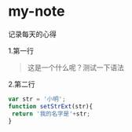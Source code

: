 # my-note
记录每天的心得

1.第一行

 > 这是一个什么呢？测试一下语法
 
2.第二行


```javascript
var str = '小明';
function setStrExt(str){
 return '我的名字是'+str;
}
```
